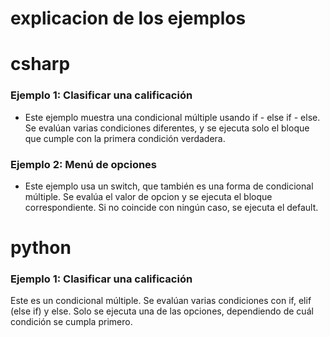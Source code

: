 # explicacion de los ejemplos
# csharp
### Ejemplo 1: Clasificar una calificación 
- Este ejemplo muestra una condicional múltiple usando if - else if - else. Se evalúan varias condiciones diferentes, y se ejecuta solo el bloque que cumple con la primera condición verdadera.
### Ejemplo 2: Menú de opciones
- Este ejemplo usa un switch, que también es una forma de condicional múltiple. Se evalúa el valor de opcion y se ejecuta el bloque correspondiente. Si no coincide con ningún caso, se ejecuta el default.
# python 
### Ejemplo 1: Clasificar una calificación
Este es un condicional múltiple. Se evalúan varias condiciones con if, elif (else if) y else. Solo se ejecuta una de las opciones, dependiendo de cuál condición se cumpla primero.